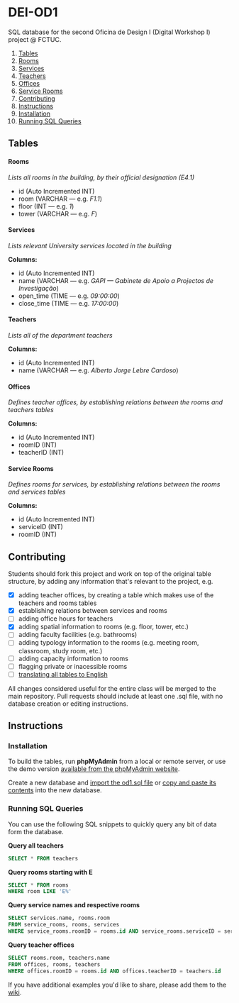 # DEI-OD1

SQL database for the second Oficina de Design I (Digital Workshop I) project @ FCTUC.

1. [Tables](https://github.com/emmnunes/DEI-OD1#tables)
  1. [Rooms](https://github.com/emmnunes/DEI-OD1#rooms)
  2. [Services](https://github.com/emmnunes/DEI-OD1#services)
  3. [Teachers](https://github.com/emmnunes/DEI-OD1#teachers)
  4. [Offices](https://github.com/emmnunes/DEI-OD1#offices)
  5. [Service Rooms](https://github.com/emmnunes/DEI-OD1#service-rooms)
2. [Contributing](https://github.com/emmnunes/DEI-OD1#contributing)
3. [Instructions](https://github.com/emmnunes/DEI-OD1#instructions)
  1. [Installation](https://github.com/emmnunes/DEI-OD1#installation)
  2. [Running SQL Queries](https://github.com/emmnunes/DEI-OD1#running-sql-queries)

## Tables

#### Rooms
_Lists all rooms in the building, by their official designation (E4.1)_
* id (Auto Incremented INT)
* room (VARCHAR — e.g. _F1.1_)
* floor (INT — e.g. _1_)
* tower (VARCHAR — e.g. _F_)

#### Services
_Lists relevant University services located in the building_

__Columns:__
* id (Auto Incremented INT)
* name (VARCHAR — e.g. _GAPI — Gabinete de Apoio a Projectos de Investigação_)
* open\_time (TIME — e.g. _09:00:00_)
* close\_time (TIME — e.g. _17:00:00_)

#### Teachers
_Lists all of the department teachers_

__Columns:__
* id (Auto Incremented INT)
* name (VARCHAR — e.g. _Alberto Jorge Lebre Cardoso_)

#### Offices
_Defines teacher offices, by establishing relations between the rooms and teachers tables_

__Columns:__
* id (Auto Incremented INT)
* roomID (INT)
* teacherID (INT)

#### Service Rooms
_Defines rooms for services, by establishing relations between the rooms and services tables_

__Columns:__
* id (Auto Incremented INT)
* serviceID (INT)
* roomID (INT)

## Contributing

Students should fork this project and work on top of the original table structure, by adding any information that's relevant to the project, e.g.

* [x] adding teacher offices, by creating a table which makes use of the teachers and rooms tables
* [x] establishing relations between services and rooms
* [ ] adding office hours for teachers
* [x] adding spatial information to rooms (e.g. floor, tower, etc.)
* [ ] adding faculty facilities (e.g. bathrooms)
* [ ] adding typology information to the rooms (e.g. meeting room, classroom, study room, etc.)
* [ ] adding capacity information to rooms
* [ ] flagging private or inacessible rooms
* [ ] [translating all tables to English](https://github.com/emmnunes/DEI-OD1/issues/7)

All changes considered useful for the entire class will be merged to the main repository. Pull requests should include at least one .sql file, with no database creation or editing instructions.

## Instructions

### Installation

To build the tables, run __phpMyAdmin__ from a local or remote server, or use the demo version [available from the phpMyAdmin website](http://demo.phpmyadmin.net/master-config/).

Create a new database and [import the od1.sql file](http://www.inmotionhosting.com/support/website/phpmyadmin/import-database-using-phpmyadmin) or [copy and paste its contents](https://www.siteground.com/tutorials/phpmyadmin/phpmyadmin_mysql_query.htm) into the new database.

### Running SQL Queries

You can use the following SQL snippets to quickly query any bit of data form the database.

__Query all teachers__

``` sql
SELECT * FROM teachers
```
__Query rooms starting with E__

``` sql
SELECT * FROM rooms
WHERE room LIKE 'E%'
```

__Query service names and respective rooms__

``` sql
SELECT services.name, rooms.room
FROM service_rooms, rooms, services
WHERE service_rooms.roomID = rooms.id AND service_rooms.serviceID = services.id
```

__Query teacher offices__

``` sql
SELECT rooms.room, teachers.name
FROM offices, rooms, teachers
WHERE offices.roomID = rooms.id AND offices.teacherID = teachers.id
```

If you have additional examples you'd like to share, please add them to the [wiki](https://github.com/emmnunes/DEI-OD1/wiki/SQL-Queries).